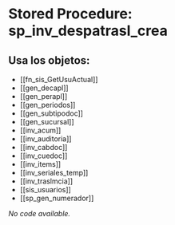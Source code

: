# Stored Procedure: sp_inv_despatrasl_crea

## Usa los objetos:
- [[fn_sis_GetUsuActual]]
- [[gen_decapl]]
- [[gen_perapl]]
- [[gen_periodos]]
- [[gen_subtipodoc]]
- [[gen_sucursal]]
- [[inv_acum]]
- [[inv_auditoria]]
- [[inv_cabdoc]]
- [[inv_cuedoc]]
- [[inv_items]]
- [[inv_seriales_temp]]
- [[inv_traslmcia]]
- [[sis_usuarios]]
- [[sp_gen_numerador]]

*No code available.*
